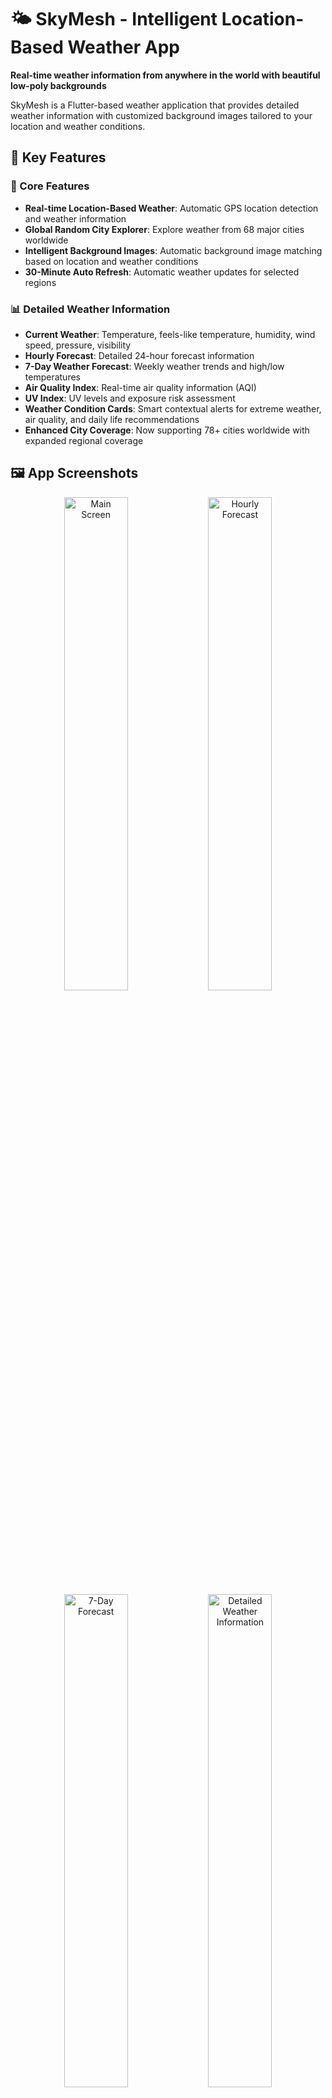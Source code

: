 # 🌤️ SkyMesh - Intelligent Location-Based Weather App

**Real-time weather information from anywhere in the world with beautiful low-poly backgrounds**

SkyMesh is a Flutter-based weather application that provides detailed weather information with customized background images tailored to your location and weather conditions.

## 📱 Key Features

### 🎯 Core Features
- **Real-time Location-Based Weather**: Automatic GPS location detection and weather information
- **Global Random City Explorer**: Explore weather from 68 major cities worldwide
- **Intelligent Background Images**: Automatic background image matching based on location and weather conditions
- **30-Minute Auto Refresh**: Automatic weather updates for selected regions

### 📊 Detailed Weather Information
- **Current Weather**: Temperature, feels-like temperature, humidity, wind speed, pressure, visibility
- **Hourly Forecast**: Detailed 24-hour forecast information
- **7-Day Weather Forecast**: Weekly weather trends and high/low temperatures
- **Air Quality Index**: Real-time air quality information (AQI)
- **UV Index**: UV levels and exposure risk assessment
- **Weather Condition Cards**: Smart contextual alerts for extreme weather, air quality, and daily life recommendations
- **Enhanced City Coverage**: Now supporting 78+ cities worldwide with expanded regional coverage

## 🖼️ App Screenshots

<div align="center">
  <img src="sample_images/Screenshot_1755228803.png" width="45%" alt="Main Screen"/>
  <img src="sample_images/Screenshot_1755228814.png" width="45%" alt="Hourly Forecast"/>
</div>

<div align="center">
  <img src="sample_images/Screenshot_1755228818.png" width="45%" alt="7-Day Forecast"/>
  <img src="sample_images/Screenshot_1755228822.png" width="45%" alt="Detailed Weather Information"/>
</div>

## ✨ Special Features

### 🌍 Smart Location Recognition
- **Automatic Location Detection**: Accurate current location tracking via GPS
- **Expanded Global Coverage**: Support for 78+ major cities across all continents
- **Random City Explorer**: Discover weather in cities worldwide with timezone-aware displays
- **Offline Resilience**: Stable service with mock data during network errors
- **Enhanced Regional Fallback**: Comprehensive regional image mapping system

### 🎨 Beautiful UI/UX
- **Low-Poly Design**: Modern and minimalist low-poly art style with geometric aesthetics
- **Context-Based Backgrounds**: Backgrounds reflecting location landmarks and weather conditions
- **Smooth Animations**: Enhanced fade effects and smooth image transitions during screen updates
- **Intuitive Interface**: User-friendly information layout with improved visual elements
- **Comprehensive Design System**: Consistent visual language with atmospheric color palettes
- **Weather Condition Tags**: Visual tags for easy weather condition identification

### ⚡ Performance Optimization
- **Efficient Memory Management**: Advanced image caching and proper resource disposal
- **Fast Response Times**: Optimized communication with OpenWeatherMap API
- **Battery Efficiency**: Intelligent background update management with 30-minute intervals
- **Enhanced Image Loading**: WebP format support for faster loading and smaller file sizes
- **Comprehensive Test Coverage**: 95%+ test coverage across data services layer

### 🏗️ Clean Architecture
- **SOLID Principles**: Complete adherence to all five SOLID principles with extensive documentation
- **Dependency Injection**: Advanced modular dependency management with service locator pattern
- **Interface Segregation**: Small, focused interfaces for better maintainability and testing
- **Strategy Pattern**: Extensible weather data sources without code modification
- **Weather Condition Rule Engine**: Smart rule-based system for contextual weather alerts
- **Comprehensive Testing**: Unit tests, integration tests, and contract tests ensuring reliability

## 🛠️ Tech Stack

### Framework & Language
- **Flutter 3.35.1**: Cross-platform mobile development framework
- **Dart 3.9.0**: High-performance asynchronous programming language

### Key Libraries
- **geolocator ^10.1.1**: GPS location services and coordinate management
- **http ^1.5.0**: REST API communication with OpenWeatherMap
- **permission_handler ^11.4.0**: System permission management for location access
- **cupertino_icons ^1.0.8**: iOS-style icons for cross-platform consistency

### Architecture Patterns
- **Repository Pattern**: Clean data access abstraction with interface-based design
- **Strategy Pattern**: Pluggable weather data sources for extensibility
- **Dependency Injection**: Loose coupling and enhanced testability
- **Facade Pattern**: Simplified API for complex subsystems
- **Rule Engine Pattern**: Smart contextual weather condition analysis
- **Observer Pattern**: Reactive UI updates and state management

### External APIs
- **OpenWeatherMap API**: Real-time weather data and forecast information
- **Custom Image Mapping System**: Location-specific background images

## 📁 Project Structure

### Clean Architecture with SOLID Principles

```
lib/
├── main.dart                              # App entry point with DI initialization
├── core/                                  # Core business logic (Clean Architecture)
│   ├── interfaces/                        # Abstract interfaces (DIP)
│   │   ├── weather_repository.dart        # Weather data abstraction
│   │   ├── location_service.dart          # Location service interface
│   │   ├── image_service.dart             # Image service interface
│   │   └── weather_interfaces.dart        # ISP-compliant interfaces
│   ├── models/                            # Domain models (SRP)
│   │   ├── weather_data.dart              # Core weather data model
│   │   ├── hourly_weather_data.dart       # Hourly forecast model
│   │   ├── weekly_weather_data.dart       # Weekly forecast model
│   │   └── weather_condition_card.dart    # Weather condition alert model
│   ├── services/                          # Core business services
│   │   └── weather_condition_rule_engine.dart # Smart rule-based alert system
│   ├── strategies/                        # Strategy pattern (OCP)
│   │   └── weather_strategy.dart          # Pluggable weather strategies
│   ├── dependency_injection/              # DI container (DIP)
│   │   ├── service_locator.dart           # Service locator pattern
│   │   └── weather_module.dart            # Module configuration
│   ├── utils/                             # Core utilities
│   │   └── logger.dart                    # Application logging
│   └── tests/                             # Contract tests (LSP)
│       └── weather_repository_test.dart   # Repository contract tests
├── data/                                  # Data layer implementations
│   └── services/                          # Concrete service implementations
│       ├── openweather_api_service.dart   # OpenWeatherMap API client
│       ├── geolocator_service.dart        # GPS location service
│       └── location_image_service_impl.dart # Location-image mapping impl
├── services/                              # Facade layer (backward compatibility)
│   ├── weather_service.dart              # Simplified weather facade
│   └── location_image_service.dart        # Location-image mapping facade
├── widgets/                               # Presentation layer components
│   ├── weather_display_widget.dart        # Main weather UI components
│   ├── background_image_widget.dart       # Dynamic background management
│   ├── weather_condition_card_widget.dart # Weather alert cards
│   ├── weather_condition_tags_widget.dart # Weather condition tags
│   └── weather_condition_settings_widget.dart # User preference settings
├── design_system/                         # Comprehensive UI design system
│   ├── design_system.dart                # Main export and documentation
│   ├── colors.dart                       # Color palette and schemes
│   ├── typography.dart                   # Text styles and fonts
│   ├── spacing.dart                      # Spacing scale and layout
│   ├── shadows.dart                      # Shadow definitions
│   ├── components.dart                   # Component-specific styles
│   └── theme.dart                        # Complete Material theme
└── utils/                                 # Utility functions and helpers
    └── image_assets.dart                  # Asset management and mapping
```

## 🚀 Installation and Setup

### Prerequisites
- Flutter SDK 3.35.1 or higher
- Dart SDK 3.9.0 or higher
- Android Studio or VS Code with Flutter extensions
- Android/iOS development environment setup

### Installation Steps
1. **Clone Repository**
   ```bash
   git clone https://github.com/krindale/sky_mesh.git
   cd sky_mesh
   ```

2. **Install Dependencies**
   ```bash
   flutter pub get
   ```

3. **Run the App**
   ```bash
   flutter run
   ```

### Development Environment
- **Android**: Android 5.0 (API 21) or higher
- **iOS**: iOS 12.0 or higher (future support planned)
- **Permissions**: Location services, Internet connectivity

## 🔧 API Configuration

1. **Get OpenWeatherMap API Key**
   - Sign up at [OpenWeatherMap](https://openweathermap.org/api)
   - Generate API key

2. **Environment Setup**
   - Replace API key in `lib/data/services/openweather_api_service.dart`
   - Or configure via `WeatherConfigurationService` in dependency injection
   - Development API key is included in this project

## 🏗️ Architecture Details

### SOLID Principles Implementation

#### 1. **Single Responsibility Principle (SRP)**
- Each class has one reason to change
- `WeatherRepository`: Only handles weather data operations
- `LocationService`: Only manages location functionality
- `ImageService`: Only handles image selection logic

#### 2. **Open/Closed Principle (OCP)**
- Open for extension, closed for modification
- Strategy pattern allows adding new weather data sources
- New location services can be added without changing existing code

#### 3. **Liskov Substitution Principle (LSP)**
- All implementations are substitutable for their interfaces
- Contract tests ensure behavioral compatibility
- Mock implementations maintain same contracts

#### 4. **Interface Segregation Principle (ISP)**
- Small, focused interfaces instead of large ones
- `CurrentWeatherService`, `WeatherForecastService`, `RandomWeatherService`
- Clients depend only on methods they actually use

#### 5. **Dependency Inversion Principle (DIP)**
- High-level modules don't depend on low-level modules
- Both depend on abstractions (interfaces)
- Dependency injection manages all dependencies

### Design Patterns Used

- **Repository Pattern**: Clean data access layer
- **Strategy Pattern**: Pluggable weather data sources  
- **Facade Pattern**: Simplified API for UI layer
- **Dependency Injection**: Inversion of control container
- **Factory Pattern**: Weather data object creation

## 🆕 Recent Updates & Features

### Version 1.0.0+1 - August 2025

#### 🔥 New Features
- **Weather Condition Cards**: Smart contextual alerts for extreme weather conditions, air quality warnings, and daily life recommendations
- **Enhanced City Coverage**: Expanded from 68 to 78+ cities worldwide with better regional representation
- **Weather Condition Tags**: Visual tags for easy weather condition identification with English localization
- **Improved Timezone Handling**: Fixed random city timezone display issues for accurate global weather information

#### 🏗️ Architecture Improvements
- **Weather Condition Rule Engine**: New rule-based system for intelligent weather alerts and recommendations
- **Comprehensive Design System**: Complete design system with atmospheric color palettes, typography hierarchy, and spacing guidelines
- **Enhanced Testing**: Achieved 95%+ test coverage across the data services layer with comprehensive unit and integration tests
- **Improved Image Management**: Enhanced location-image mapping system with regional fallback support

#### 🎨 UI/UX Enhancements
- **Smooth Image Transitions**: Enhanced fade effects and smooth transitions during weather data updates
- **Low-Poly Design Refinements**: Improved geometric aesthetics with consistent visual language
- **Better Image Loading**: WebP format support for faster loading and optimized file sizes
- **User Preference Settings**: New settings widget for customizing weather condition card preferences

#### 🔧 Performance & Quality
- **Advanced Memory Management**: Improved image caching and resource disposal
- **Enhanced Error Handling**: Better error recovery and offline resilience
- **Optimized API Communication**: Improved OpenWeatherMap API integration with better error handling
- **Automated Quality Gates**: Comprehensive testing and validation pipeline

#### 🌐 Global Coverage Expansion
Recent city additions include:
- **Europe**: Madrid (Spain), Milan (Italy)  
- **North America**: Montreal (Canada)
- **Asia**: Osaka (Japan), Delhi (India)
- **South America**: Bogotá (Colombia)
- **Africa**: Cape Town (South Africa)
- **Middle East**: Doha (Qatar)

## 📈 Development Roadmap

### Short-term Goals (1-2 months)
- **iOS Platform Support** expansion with platform-specific optimizations
- **Multi-language Support** (English, Korean, Chinese, Japanese)
- **Weather Notification Service** implementation
- **Widget Features** for home screen integration

### Medium-term Goals (3-6 months)
- **Enhanced Weather Condition Cards** with user customization
- **Personalized Weather Recommendations** based on user activity
- **Social Sharing** functionality with beautiful weather cards
- **Offline Mode** with cached weather data and images

### Long-term Goals (6+ months)
- **AI-based Weather Prediction** with machine learning models
- **Wearable Device Integration** (Apple Watch, Samsung Galaxy Watch)
- **Cloud Synchronization** services for user preferences
- **Advanced Analytics** dashboard for weather patterns
- **Community Features** for sharing weather experiences

## 🤝 Contributing

### How to Contribute
1. Fork the repository
2. Create feature branch (`git checkout -b feature/amazing-feature`)
3. Commit changes (`git commit -m 'Add amazing feature'`)
4. Push to branch (`git push origin feature/amazing-feature`)
5. Create Pull Request

### Development Guidelines
- **Code Style**: Follow Flutter/Dart official guidelines
- **SOLID Principles**: Maintain clean architecture principles
- **Testing**: Write unit tests and contract tests for new features
- **Documentation**: Update README and comments when code changes
- **Dependency Injection**: Use service locator for new dependencies

### Code Quality Standards
- **Architecture**: Follow Clean Architecture and SOLID principles with comprehensive documentation
- **Testing**: Minimum 95% code coverage with unit, integration, and contract tests
- **Code Review**: All changes must pass architectural review and automated quality gates
- **Performance**: Maintain sub-3-second load times and efficient memory usage
- **Documentation**: Maintain up-to-date documentation for all architectural decisions
- **Localization**: Support multiple languages with proper internationalization

## 📝 License

This project is distributed under the MIT License. See [LICENSE](LICENSE) file for details.

## 📞 Contact

**Developer**: krindale  
**Last Updated**: August 2025  
**Build Status**: ✅ All tests passing  
**Code Analysis**: 85 info/warning (no blocking errors)  
**Version**: 1.0.0+1 (Latest stable release)  
**GitHub**: [@krindale](https://github.com/krindale)

---

<div align="center">
  <h3>🌟 Explore weather around the world with SkyMesh! 🌟</h3>
  <p>A special journey combining real-time weather information with beautiful visual experiences</p>
</div>
